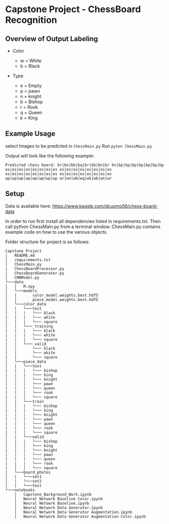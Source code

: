 # Capstone Project - ChessBoard Recognition

## Overview of Output Labeling

* Color
    * w = White
    * b = Black

* Type
    * e = Empty
    * p = pawn
    * n = knight
    * b = Bishop
    * r = Rook
    * q = Queen
    * k = King


## Example Usage

select Images to be predicted in `ChessMain.py`
Run `pyton ChessMain.py`

Output will look like the following example:

`Predicted chess board:
br|bn|bb|bq|br|bb|bn|br
bn|bp|bp|bp|bp|bp|bp|bp
es|es|es|es|es|es|es|es
es|es|es|es|es|es|es|es
es|es|es|es|es|es|es|es
es|es|es|es|es|es|es|es
wp|wp|wp|wp|wp|wp|wp|wp
wr|wn|wb|wq|wk|wb|wn|wr`

## Setup

Data is available here: https://www.kaggle.com/dcuomo56/chess-board-data

In order to run first install all dependencies listed in requirements.txt. Then call python ChessMain.py from a terminal window. ChessMain.py contains example code on how to use the various objects. 

Folder structure for project is as follows:
```
Capstone Project
│   README.md
│   requirements.txt
|	ChessMain.py
|	ChessBoardProcessor.py
|	ChessBoardGenerator.py
|	CNNModel.py    
└───data
│   │   M.npy
│   └───models
│   |    	color_model.weights.best.hdf5
│   |    	piece_model.weights.best.hdf5
│   └───color_data
│   |   └───test
|	|	|	└─── black
|	|	|	└─── white
|	|	|	└─── square
|	|	└─── training
|	|	|	└─── black
|	|	|	└─── white
|	|	|	└─── square
|	|	└─── valid
|	|		└─── black
|	|		└─── white
|	|		└─── square
|	└───piece_data
│   |   └───test
|	|	|	└─── bishop
|	|	|	└─── king
|	|	|	└─── knight
|	|	|	└─── pawn
|	|	|	└─── queen
|	|	|	└─── rook
|	|	|	└─── square
│   |   └───train
|	|	|	└─── bishop
|	|	|	└─── king
|	|	|	└─── knight
|	|	|	└─── pawn
|	|	|	└─── queen
|	|	|	└─── rook
|	|	|	└─── square
│   |   └───valid
|	|	|	└─── bishop
|	|	|	└─── king
|	|	|	└─── knight
|	|	|	└─── pawn
|	|	|	└─── queen
|	|	|	└─── rook
|	|	|	└─── square
|	└───board_photos
│   |   └───set1
│   |   └───set2
│   |   └───test
└───notebooks
    │   Capstone_Background_Work.ipynb
    │   Neural Network Baseline Color.ipynb
    │   Neural Netowrk Baseline.ipynb
    │   Neural Network Data Generator.ipynb
    │   Neural Network Data Generator Augmentation.ipynb
    │   Neural Network Data Generator Augmentation Color.ipynb
```
